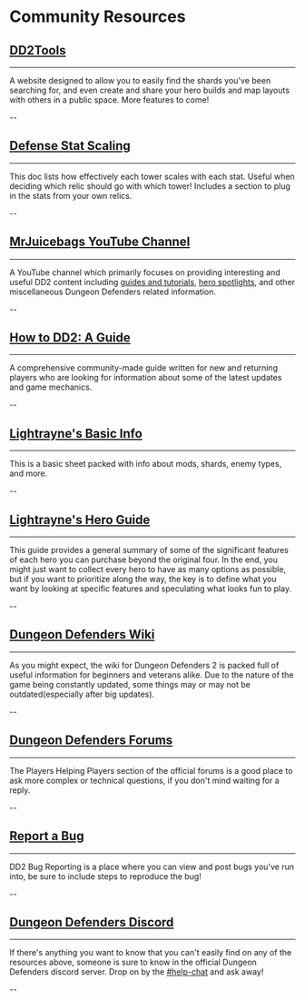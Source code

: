# __Community Resources__

## [DD2Tools](http://dd2tools.com/)
---

A website designed to allow you to easily find the shards you've been searching for, and even create and share your hero builds and map layouts with others in a public space. More features to come!

--

## [Defense Stat Scaling](https://docs.google.com/spreadsheets/d/1npVxN8NL85CO1wqTLl8uv2Ar0raKAJv-trWgrmigj4Q/)
---

This doc lists how effectively each tower scales with each stat. Useful when deciding which relic should go with which tower! Includes a section to plug in the stats from your own relics.

--

## [MrJuicebags YouTube Channel](https://www.youtube.com/user/MrJuicebags/)
---

A YouTube channel which primarily focuses on providing interesting and useful DD2 content including [guides and tutorials](https://www.youtube.com/playlist?list=PLLsVTZAnioCh9Ryz_cteSVZfODolx1ctY), [hero spotlights](https://www.youtube.com/playlist?list=PLLsVTZAnioCigtHUnL7GxMJFLaTZq7OXV), and other miscellaneous Dungeon Defenders related information.

--

## [How to DD2: A Guide](https://redd.it/6e7cpz)
---

A comprehensive community-made guide written for new and returning players who are looking for information about some of the latest updates and game mechanics.

--

## [Lightrayne's Basic Info](https://docs.google.com/spreadsheets/d/1ONuUAUofbdaav4GUVvWy69CLEatFalT73mGuhhLaXJg/edit#gid=1534092592)
---

This is a basic sheet packed with info about mods, shards, enemy types, and more.

--

## [Lightrayne's Hero Guide](https://steamcommunity.com/sharedfiles/filedetails/?id=1224683742)
---

This guide provides a general summary of some of the significant features of each hero you can purchase beyond the original four. In the end, you might just want to collect every hero to have as many options as possible, but if you want to prioritize along the way, the key is to define what you want by looking at specific features and speculating what looks fun to play. 

--

## [Dungeon Defenders Wiki](http://wiki.dungeondefenders2.com/wiki/Main_Page)
---

As you might expect, the wiki for Dungeon Defenders 2 is packed full of useful information for beginners and veterans alike. Due to the nature of the game being constantly updated, some things may or may not be outdated(especially after big updates).

--

## [Dungeon Defenders Forums](https://dungeondefenders.com/2/forum/16/players-helping-players)
---

The Players Helping Players section of the official forums is a good place to ask more complex or technical questions, if you don't mind waiting for a reply.

--

## [Report a Bug](https://bugs.dungeondefenders2.com/)
---

DD2 Bug Reporting is a place where you can view and post bugs you've run into, be sure to include steps to reproduce the bug!

--

## [Dungeon Defenders Discord](http://discord.me/dd2)
---

If there's anything you want to know that you can't easily find on any of the resources above, someone is sure to know in the official Dungeon Defenders discord server. Drop on by the [#help-chat](https://discord.gg/SGKjH2X) and ask away!

--
